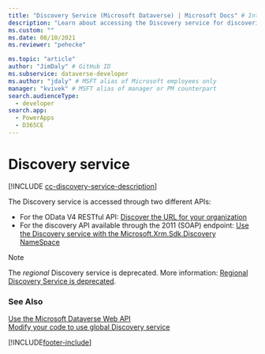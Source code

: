 ```yaml
---
title: "Discovery Service (Microsoft Dataverse) | Microsoft Docs" # Intent and product brand in a unique string of 43-59 chars including spaces
description: "Learn about accessing the Discovery service for discovering environment details."
ms.custom: ""
ms.date: 08/10/2021
ms.reviewer: "pehecke"

ms.topic: "article"
author: "JimDaly" # GitHub ID
ms.subservice: dataverse-developer
ms.author: "jdaly" # MSFT alias of Microsoft employees only
manager: "kvivek" # MSFT alias of manager or PM counterpart
search.audienceType: 
  - developer
search.app: 
  - PowerApps
  - D365CE
---
```


# Discovery service

[!INCLUDE [cc-discovery-service-description](includes/cc-discovery-service-description.md)]

The Discovery service is accessed through two different APIs:

- For the OData V4 RESTful API: [Discover the URL for your organization](webapi/discover-url-organization-web-api.md)
- For the discovery API available through the 2011 (SOAP) endpoint: [Use the Discovery service with the Microsoft.Xrm.Sdk.Discovery NameSpace](org-service/discovery-service.md)

> [!NOTE]
> The *regional* Discovery service is deprecated. More information: [Regional Discovery Service is deprecated](/power-platform/important-changes-coming#regional-discovery-service-is-deprecated).

### See Also

[Use the Microsoft Dataverse Web API](webapi/overview.md)<br />
[Modify your code to use global Discovery service](webapi/discovery-orgsdk-to-webapi.md)


[!INCLUDE[footer-include](../../includes/footer-banner.md)]
